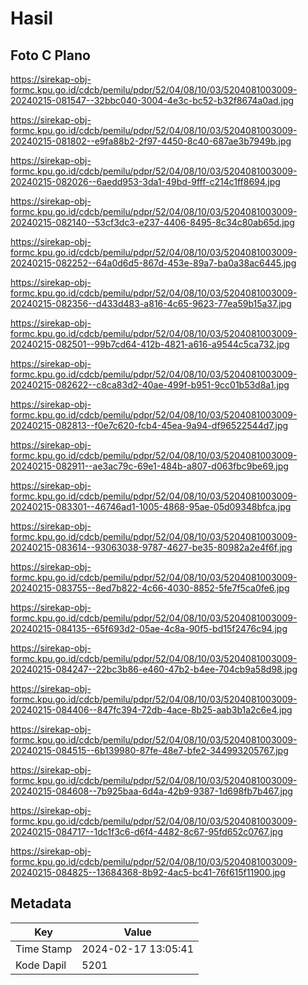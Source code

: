 # Hasil

## Foto C Plano

https://sirekap-obj-formc.kpu.go.id/cdcb/pemilu/pdpr/52/04/08/10/03/5204081003009-20240215-081547--32bbc040-3004-4e3c-bc52-b32f8674a0ad.jpg

https://sirekap-obj-formc.kpu.go.id/cdcb/pemilu/pdpr/52/04/08/10/03/5204081003009-20240215-081802--e9fa88b2-2f97-4450-8c40-687ae3b7949b.jpg

https://sirekap-obj-formc.kpu.go.id/cdcb/pemilu/pdpr/52/04/08/10/03/5204081003009-20240215-082026--6aedd953-3da1-49bd-9fff-c214c1ff8694.jpg

https://sirekap-obj-formc.kpu.go.id/cdcb/pemilu/pdpr/52/04/08/10/03/5204081003009-20240215-082140--53cf3dc3-e237-4406-8495-8c34c80ab65d.jpg

https://sirekap-obj-formc.kpu.go.id/cdcb/pemilu/pdpr/52/04/08/10/03/5204081003009-20240215-082252--64a0d6d5-867d-453e-89a7-ba0a38ac6445.jpg

https://sirekap-obj-formc.kpu.go.id/cdcb/pemilu/pdpr/52/04/08/10/03/5204081003009-20240215-082356--d433d483-a816-4c65-9623-77ea59b15a37.jpg

https://sirekap-obj-formc.kpu.go.id/cdcb/pemilu/pdpr/52/04/08/10/03/5204081003009-20240215-082501--99b7cd64-412b-4821-a616-a9544c5ca732.jpg

https://sirekap-obj-formc.kpu.go.id/cdcb/pemilu/pdpr/52/04/08/10/03/5204081003009-20240215-082622--c8ca83d2-40ae-499f-b951-9cc01b53d8a1.jpg

https://sirekap-obj-formc.kpu.go.id/cdcb/pemilu/pdpr/52/04/08/10/03/5204081003009-20240215-082813--f0e7c620-fcb4-45ea-9a94-df96522544d7.jpg

https://sirekap-obj-formc.kpu.go.id/cdcb/pemilu/pdpr/52/04/08/10/03/5204081003009-20240215-082911--ae3ac79c-69e1-484b-a807-d063fbc9be69.jpg

https://sirekap-obj-formc.kpu.go.id/cdcb/pemilu/pdpr/52/04/08/10/03/5204081003009-20240215-083301--46746ad1-1005-4868-95ae-05d09348bfca.jpg

https://sirekap-obj-formc.kpu.go.id/cdcb/pemilu/pdpr/52/04/08/10/03/5204081003009-20240215-083614--93063038-9787-4627-be35-80982a2e4f6f.jpg

https://sirekap-obj-formc.kpu.go.id/cdcb/pemilu/pdpr/52/04/08/10/03/5204081003009-20240215-083755--8ed7b822-4c66-4030-8852-5fe7f5ca0fe6.jpg

https://sirekap-obj-formc.kpu.go.id/cdcb/pemilu/pdpr/52/04/08/10/03/5204081003009-20240215-084135--65f693d2-05ae-4c8a-90f5-bd15f2476c94.jpg

https://sirekap-obj-formc.kpu.go.id/cdcb/pemilu/pdpr/52/04/08/10/03/5204081003009-20240215-084247--22bc3b86-e460-47b2-b4ee-704cb9a58d98.jpg

https://sirekap-obj-formc.kpu.go.id/cdcb/pemilu/pdpr/52/04/08/10/03/5204081003009-20240215-084406--847fc394-72db-4ace-8b25-aab3b1a2c6e4.jpg

https://sirekap-obj-formc.kpu.go.id/cdcb/pemilu/pdpr/52/04/08/10/03/5204081003009-20240215-084515--6b139980-87fe-48e7-bfe2-344993205767.jpg

https://sirekap-obj-formc.kpu.go.id/cdcb/pemilu/pdpr/52/04/08/10/03/5204081003009-20240215-084608--7b925baa-6d4a-42b9-9387-1d698fb7b467.jpg

https://sirekap-obj-formc.kpu.go.id/cdcb/pemilu/pdpr/52/04/08/10/03/5204081003009-20240215-084717--1dc1f3c6-d6f4-4482-8c67-95fd652c0767.jpg

https://sirekap-obj-formc.kpu.go.id/cdcb/pemilu/pdpr/52/04/08/10/03/5204081003009-20240215-084825--13684368-8b92-4ac5-bc41-76f615f11900.jpg


## Metadata

| Key        | Value               |
| ---------- | ------------------- |
| Time Stamp | 2024-02-17 13:05:41 |
| Kode Dapil | 5201                |




